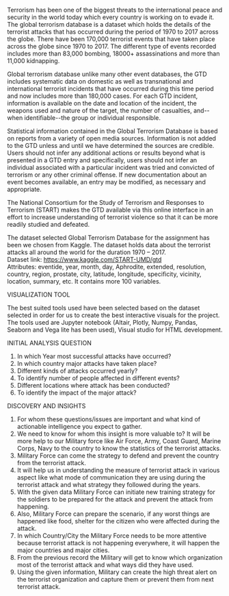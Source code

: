 Terrorism has been one of the biggest threats to the international peace and security in the world today which every country is working on to evade it. The global terrorism database is a dataset which holds the details of the terrorist attacks that has occurred during the period of 1970 to 2017 across the globe. There have been 170,000 terrorist events that have taken place across the globe since 1970 to 2017. The different type of events recorded includes more than 83,000 bombing, 18000+ assassinations and more than 11,000 kidnapping.  

Global terrorism database unlike many other event databases, the GTD includes systematic data on domestic as well as transnational and international terrorist incidents that have occurred during this time period and now includes more than 180,000 cases. For each GTD incident, information is available on the date and location of the incident, the weapons used and nature of the target, the number of casualties, and--when identifiable--the group or individual responsible. 

Statistical information contained in the Global Terrorism Database is based on reports from a variety of open media sources. Information is not added to the GTD unless and until we have determined the sources are credible. Users should not infer any additional actions or results beyond what is presented in a GTD entry and specifically, users should not infer an individual associated with a particular incident was tried and convicted of terrorism or any other criminal offense. If new documentation about an event becomes available, an entry may be modified, as necessary and appropriate. 

The National Consortium for the Study of Terrorism and Responses to Terrorism (START) makes the GTD available via this online interface in an effort to increase understanding of terrorist violence so that it can be more readily studied and defeated. 
 
 The dataset selected Global Terrorism Database for the assignment has been we chosen from Kaggle. The dataset holds data about the terrorist attacks all around the world for the duration 1970 – 2017.  
Dataset link: https://www.kaggle.com/START-UMD/gtd  
Attributes: eventide, year, month, day, Aphrodite, extended, resolution, country, region, prostate, city, latitude, longitude, specificity, vicinity, location, summary, etc. It contains more 100 variables. 


VISUALIZATION TOOL 

The best suited tools used have been selected based on the dataset selected in order for us to create the best interactive visuals for the project. The tools used are Jupyter notebook (Altair, Plotly, Numpy, Pandas, Seaborn and Vega lite has been used), Visual studio for HTML development.   
 
INITIAL ANALYSIS QUESTION 

1. In which Year most successful attacks have occurred?
2. In which country major attacks have taken place? 
3. Different kinds of attacks occurred yearly? 
4. To identify number of people affected in different events? 
5. Different locations where attack has been conducted? 
6. To identify the impact of the major attack? 

DISCOVERY AND INSIGHTS 

1. For whom these questions/issues are important and what kind of actionable intelligence you expect to gather.
2. We need to know for whom this insight is more valuable to? It will be more help to our Military force like Air Force, Army, Coast Guard, Marine Corps, Navy to the country to know the statistics of the terrorist attacks. 
3. Military Force can come the strategy to defend and prevent the country from the terrorist attack. 
4. It will help us in understanding the measure of terrorist attack in various aspect like what mode of communication they are using during the terrorist attack and what strategy they followed during the years. 
5. With the given data Military Force can initiate new training strategy for the soldiers to be prepared for the attack and prevent the attack from happening. 
6. Also, Military Force can prepare the scenario, if any worst things are happened like food, shelter for the citizen who were affected during the attack. 
7. In which Country/City the Military Force needs to be more attentive because terrorist attack is not happening everywhere, it will happen the major countries and major cities.
8. From the previous record the Military will get to know which organization most of the terrorist attack and what ways did they have used. 
9. Using the given information, Military can create the high threat alert on the terrorist organization and capture them or prevent them from next terrorist attack. 
